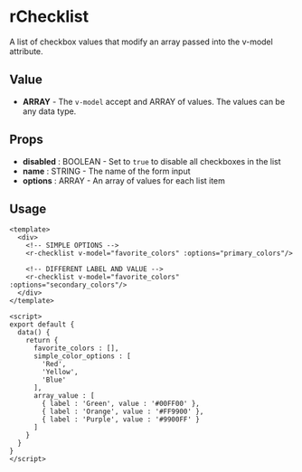 # rChecklist
A list of checkbox values that modify an array passed into the v-model attribute.

## Value
* **ARRAY** - The `v-model` accept and ARRAY of values. The values can be any data type.

## Props
* **disabled** : BOOLEAN - Set to `true` to disable all checkboxes in the list
* **name** : STRING - The name of the form input
* **options** : ARRAY - An array of values for each list item

## Usage
```vue
<template>
  <div>
    <!-- SIMPLE OPTIONS -->
    <r-checklist v-model="favorite_colors" :options="primary_colors"/>

    <!-- DIFFERENT LABEL AND VALUE -->
    <r-checklist v-model="favorite_colors" :options="secondary_colors"/>
  </div>
</template>

<script>
export default {
  data() {
    return {
      favorite_colors : [],
      simple_color_options : [
        'Red',
        'Yellow',
        'Blue'
      ],
      array_value : [
        { label : 'Green', value : '#00FF00' },
        { label : 'Orange', value : '#FF9900' },
        { label : 'Purple', value : '#9900FF' }
      ]
    }
  }
}
</script>
```